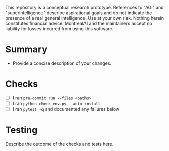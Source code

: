 This repository is a conceptual research prototype. References to "AGI" and "superintelligence" describe aspirational goals and do not indicate the presence of a real general intelligence. Use at your own risk. Nothing herein constitutes financial advice. MontrealAI and the maintainers accept no liability for losses incurred from using this software.

# Summary
- Provide a concise description of your changes.
<!-- Reminder: keep the Insight Browser bundle under 6&nbsp;MB -->

# Checks
- [ ] I ran `pre-commit run --files <paths>`
- [ ] I ran `python check_env.py --auto-install`
- [ ] I ran `pytest -q` and documented any failures below

# Testing
Describe the outcome of the checks and tests here.
